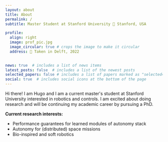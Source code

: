 ```yaml
---
layout: about
title: About
permalink: /
subtitle: Master Student at Stanford University 📍 Stanford, USA

profile:
  align: right
  image: prof_pic.jpg
  image_circular: true # crops the image to make it circular
  address: 📸 Taken in Delft, 2022
    

news: true  # includes a list of news items
latest_posts: false  # includes a list of the newest posts
selected_papers: false # includes a list of papers marked as "selected={true}"
social: true  # includes social icons at the bottom of the page
---
```


Hi there! I am Hugo and I am a current master's student at Stanford University interested in robotics and controls. I am excited about doing research and will be continuing my academic career by pursuing a PhD.

**Current research interests:**
- Performance guarantees for learned modules of autonomy stack
- Autonomy for (distributed) space missions
- Bio-inspired and soft robotics
